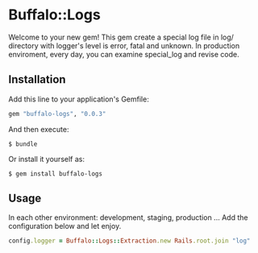 # Buffalo::Logs

Welcome to your new gem! 
This gem create a special log file in log/ directory with logger's level is error, fatal and unknown.
In production enviroment, every day, you can examine special_log and revise code.

## Installation

Add this line to your application's Gemfile:

```ruby
gem "buffalo-logs", "0.0.3"
```

And then execute:

    $ bundle

Or install it yourself as:

    $ gem install buffalo-logs

## Usage

In each other environment: development, staging, production ...
Add the configuration below and let enjoy.
```ruby
config.logger = Buffalo::Logs::Extraction.new Rails.root.join "log"
```

